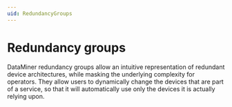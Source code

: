 ```yaml
---
uid: RedundancyGroups
---
```


# Redundancy groups

DataMiner redundancy groups allow an intuitive representation of redundant device architectures, while masking the underlying complexity for operators. They allow users to dynamically change the devices that are part of a service, so that it will automatically use only the devices it is actually relying upon.
